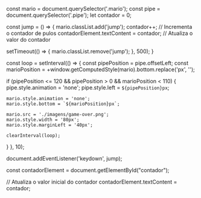 const mario = document.querySelector('.mario');
const pipe = document.querySelector('.pipe');
let contador = 0;

const jump = () => {
  mario.classList.add('jump');
  contador++; // Incrementa o contador de pulos
  contadorElement.textContent = contador; // Atualiza o valor do contador

  setTimeout(() => {
    mario.classList.remove('jump');
  }, 500);
}

const loop = setInterval(() => {
  const pipePosition = pipe.offsetLeft;
  const marioPosition = +window.getComputedStyle(mario).bottom.replace('px', '');

  if (pipePosition <= 120 && pipePosition > 0 && marioPosition < 110) {
    pipe.style.animation = 'none';
    pipe.style.left = `${pipePosition}px`;

    mario.style.animation = 'none';
    mario.style.bottom = `${marioPosition}px`;

    mario.src = './imagens/game-over.png';
    mario.style.width = '80px';
    mario.style.marginLeft = '40px';

    clearInterval(loop);
  }
}, 10);

document.addEventListener('keydown', jump);

const contadorElement = document.getElementById("contador");

// Atualiza o valor inicial do contador
contadorElement.textContent = contador;

